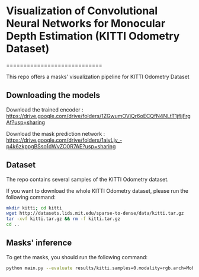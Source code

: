 # Visualization of Convolutional Neural Networks for Monocular Depth Estimation (KITTI Odometry Dataset)

============================

This repo offers a masks' visualization pipeline for KITTI Odometry Dataset 

## Downloading the models 

Download the trained encoder  : https://drive.google.com/drive/folders/1ZGwumOViQr6oECQfN4NLtT1jfljFrgAf?usp=sharing

Download the mask prediction network : https://drive.google.com/drive/folders/1aivLjv_-p4k6zkppgBSso1dWvZO0R7AE?usp=sharing

## Dataset 

The repo contains several samples of the KITTI Odometry dataset.

If you want to download the whole KITTI Odometry dataset, please run the following command:

```bash
mkdir kitti; cd kitti
wget http://datasets.lids.mit.edu/sparse-to-dense/data/kitti.tar.gz
tar -xvf kitti.tar.gz && rm -f kitti.tar.gz
cd ..
```

## Masks' inference

To get the masks, you should run the following command: 
```bash
python main.py --evaluate results/kitti.samples=0.modality=rgb.arch=MobileNetSkipAdd.decoder=nnconv.criterion=l1.lr=0.01.bs=8.pretrained=True/model_best.pth.tar
```
